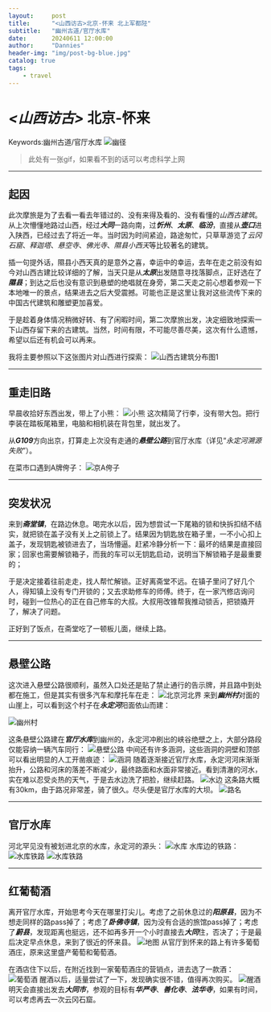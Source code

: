 ```yaml
---
layout:     post
title:      "<山西访古>北京-怀来 北上军都陉"
subtitle:   "幽州古道/官厅水库"
date:       20240611 12:00:00
author:     "Dannies"
header-img: "img/post-bg-blue.jpg"
catalog: true
tags:
    - travel
---
```


# *<山西访古>* 北京-怀来
Keywords:幽州古道/官厅水库
![幽径](/pic/20240611/DJI_0979.gif)
>此处有一张gif，如果看不到的话可以考虑科学上网
***
## 起因
此次摩旅是为了去看一看去年错过的、没有来得及看的、没有看懂的*山西古建筑*。从上次懵懂地路过山西，经过***大同***一路向南，过***忻州***、***太原***、***临汾***，直接从***壶口***进入陕西，已经过去了将近一年。当时因为时间紧迫，路途匆忙，只草草游览了*云冈石窟*、*释迦塔*、*悬空寺*、*佛光寺*、*隰县小西天*等比较著名的建筑。

插一句提外话，隰县小西天真的是意外之喜，幸运中的幸运，去年在走之前没有如今对山西古建比较详细的了解，当天只是从***太原***出发随意寻找落脚点，正好选在了***隰县***；到达之后也没有意识到悬塑的绝唱就在身旁，第二天走之前心想着参观一下本地唯一的景点，结果进去之后大受震撼。可能也正是这里让我对这些流传下来的中国古代建筑和雕塑更加喜爱。

于是趁着身体情况稍微好转、有了闲暇时间，第二次摩旅出发，决定细致地探索一下山西存留下来的古建筑。当然，时间有限，不可能尽善尽美，这次有什么遗憾，希望以后还有机会可以再来。

我将主要参照以下这张图片对山西进行探索：
![山西古建筑分布图1](/pic/20240611/地图.JPG)
***
## 重走旧路
早晨收拾好东西出发，带上了小熊：
![小熊](/pic/20240611/微信图片_202406111837271.jpg)
这次精简了行李，没有带大包。把行李装在踏板尾箱里，电脑和相机装在背包里，就出发了。

从***G109***方向出京，打算走上次没有走通的***悬壁公路***到官厅水库（详见“*永定河溯源失败*”）。

在菜市口遇到A牌侉子：
![京A侉子](/pic/20240611/DJI_0911.gif)
***
## 突发状况
来到***斋堂镇***，在路边休息。喝完水以后，因为想尝试一下尾箱的锁和快拆扣结不结实，就把锁在盖子没有关上之前锁上了。结果因为钥匙放在箱子里，一不小心扣上盖子，发现钥匙被锁进去了，当场懵逼。赶紧冷静分析一下：最坏的结果是直接回家；回家也需要解锁箱子，而我的车可以无钥匙启动，说明当下解锁箱子是最重要的；

于是决定接着往前走走，找人帮忙解锁。正好离斋堂不远。在镇子里问了好几个人，得知镇上没有专门开锁的；又去求助修车的师傅。终于，在一家汽修店询问时，碰到一位热心的正在自己修车的大叔。大叔用改锥帮我推动锁舌，把锁撬开了，解决了问题。

正好到了饭点，在斋堂吃了一顿板儿面，继续上路。
***
## 悬壁公路
这次进入悬壁公路很顺利，虽然入口处还是贴了禁止通行的告示牌，并且路中到处都在施工，但是其实有很多汽车和摩托车在走：
![北京河北界](/pic/20240611/DJI_0975.gif)
来到***幽州村***对面的山崖上，可以看到这个村子在***永定河***阳面依山而建：

![幽州村](/pic/20240611/DSC_0062.JPG)

这条悬壁公路建在***官厅水库***到幽州的，永定河冲刷出的峡谷绝壁之上，大部分路段仅能容纳一辆汽车同行：
![悬壁公路](/pic/20240611/DJI_0982.gif)
中间还有许多涵洞，这些涵洞的洞壁和顶部可以看出明显的人工开凿痕迹：
![涵洞](/pic/20240611/DJI_0983.gif)
随着逐渐接近官厅水库，永定河河床渐渐抬升，公路和河床的落差不断减少，最终路面和水面非常接近。看到清澈的河水，实在难以忍受炎热的天气，于是去水边洗了把脸，继续赶路。
![水边](/pic/20240611/微信图片_20240611183728.jpg)
这条路大概有30km，由于路况非常差，骑了很久。尽头便是官厅水库的大坝。
![路名](/pic/20240611/DSC_0066.JPG)
***
## 官厅水库
河北罕见没有被划进北京的水库，永定河的源头：
![水库](/pic/20240611/DSC_0067.JPG)
水库边的铁路：
![水库铁路](/pic/20240611/DSC_0070.JPG)
![水库铁路](/pic/20240611/DSC_0072.JPG)
***
## 红葡萄酒
离开官厅水库，开始思考今天在哪里打尖儿。考虑了之前休息过的***阳原县***，因为不想走同样的路pass掉了；考虑了***卧佛寺镇***，因为没有合适的旅馆pass掉了；考虑了***蔚县***，发现距离也挺远，还不如再多开一个小时直接去***大同***住，否决了；于是最后决定早点休息，来到了很近的怀来县。
![地图](/pic/20240611/Snipaste_2024-06-11_23-12-54.png)
从官厅到怀来的路上有许多葡萄酒庄，原来这里盛产葡萄和葡萄酒。

在酒店住下以后，在附近找到一家葡萄酒庄的营销点，进去选了一款酒：
![葡萄酒](/pic/20240611/微信图片_20240611183727.jpg)
醒酒以后，适量尝试了一下，发现确实很不错，值得再次购买。
![醒酒](/pic/20240611/微信图片_20240611183729.jpg)
明天会直接出发去***大同市***，参观的目标有***华严寺***、***善化寺***、***法华寺***，如果有时间，可以考虑再去一次云冈石窟。